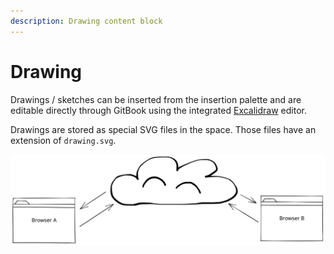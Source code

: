 ```yaml
---
description: Drawing content block
---
```


# Drawing

Drawings / sketches can be inserted from the insertion palette and are editable directly through GitBook using the integrated [Excalidraw](https://excalidraw.com/) editor.

Drawings are stored as special SVG files in the space. Those files have an extension of `drawing.svg`.

<img src="../../../.gitbook/assets/file.drawing.svg" alt="A drawing example" class="gitbook-drawing">

